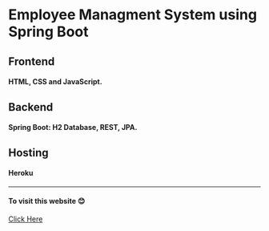 # Employee Managment System using Spring Boot 

## Frontend 
#### HTML, CSS and JavaScript.

## Backend 
#### Spring Boot: H2 Database, REST, JPA.

## Hosting
#### Heroku

<hr/>

#### To visit this website 😊
[Click Here](https://employeemanagementapp2.herokuapp.com)
